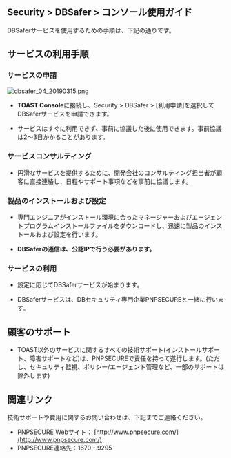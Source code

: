 ## Security > DBSafer > コンソール使用ガイド

DBSaferサービスを使用するための手順は、下記の通りです。

## サービスの利用手順

### サービスの申請

![dbsafer_04_20190315.png](https://static.toastoven.net/prod_dbsafer/dbsafer_04_20190315.png)

- **TOAST Console**に接続し、Security > DBSafer > [利用申請]を選択してDBSaferサービスを申請できます。

- サービスはすぐに利用できず、事前に協議した後に使用できます。事前協議は2～3日かかることがあります。

### サービスコンサルティング

- 円滑なサービスを提供するために、開発会社のコンサルティング担当者が顧客に直接連絡し、日程やサポート事項などを事前に協議します。

### 製品のインストールおよび設定

- 専門エンジニアがインストール環境に合ったマネージャーおよびエージェントプログラムインストールファイルをダウンロードし、迅速に製品のインストールおよび設定を行います。

- **DBSaferの通信は、公認IPで行う必要があります。**

### サービスの利用

- 設定に応じてDBSaferサービスが始まります。

- DBSaferサービスは、DBセキュリティ専門企業PNPSECUREと一緒に行います。

## 顧客のサポート

- TOAST以外のサービスに関するすべての技術サポート(インストールサポート、障害サポートなど)は、PNPSECUREで責任を持って遂行します。(ただし、セキュリティ監視、ポリシー/エージェント管理など、一部のサポートは除外します)


## 関連リンク
 技術サポートや費用に関するお問い合わせは、下記までご連絡ください。

- PNPSECURE Webサイト： [http://www.pnpsecure.com/](http://www.pnpsecure.com/)
- PNPSECURE連絡先：1670 - 9295
